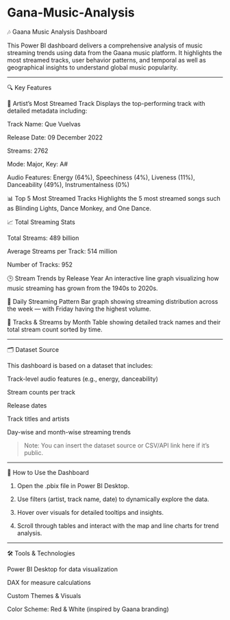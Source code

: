 # Gana-Music-Analysis
🎶 Gaana Music Analysis Dashboard

This Power BI dashboard delivers a comprehensive analysis of music streaming trends using data from the Gaana music platform. It highlights the most streamed tracks, user behavior patterns, and temporal as well as geographical insights to understand global music popularity.


---

🔍 Key Features

📌 Artist’s Most Streamed Track
Displays the top-performing track with detailed metadata including:

Track Name: Que Vuelvas

Release Date: 09 December 2022

Streams: 2762

Mode: Major, Key: A#

Audio Features: Energy (64%), Speechiness (4%), Liveness (11%), Danceability (49%), Instrumentalness (0%)


📊 Top 5 Most Streamed Tracks
Highlights the 5 most streamed songs such as Blinding Lights, Dance Monkey, and One Dance.

📈 Total Streaming Stats

Total Streams: 489 billion

Average Streams per Track: 514 million

Number of Tracks: 952


🕒 Stream Trends by Release Year
An interactive line graph visualizing how music streaming has grown from the 1940s to 2020s.

📅 Daily Streaming Pattern
Bar graph showing streaming distribution across the week — with Friday having the highest volume.

📆 Tracks & Streams by Month
Table showing detailed track names and their total stream count sorted by time.



---

🗂 Dataset Source

This dashboard is based on a dataset that includes:

Track-level audio features (e.g., energy, danceability)

Stream counts per track

Release dates

Track titles and artists

Day-wise and month-wise streaming trends


> Note: You can insert the dataset source or CSV/API link here if it’s public.




---

🚀 How to Use the Dashboard

1. Open the .pbix file in Power BI Desktop.


2. Use filters (artist, track name, date) to dynamically explore the data.


3. Hover over visuals for detailed tooltips and insights.


4. Scroll through tables and interact with the map and line charts for trend analysis.




---

🛠 Tools & Technologies

Power BI Desktop for data visualization

DAX for measure calculations

Custom Themes & Visuals

Color Scheme: Red & White (inspired by Gaana branding)

